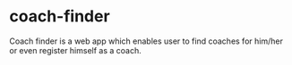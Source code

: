# coach-finder
Coach finder is a web app which enables user to find coaches for him/her or even register himself as a coach.
